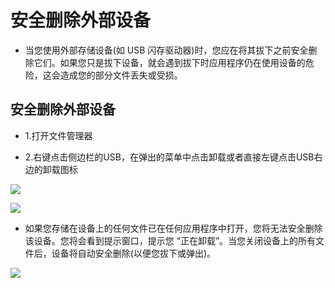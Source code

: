 # 安全删除外部设备

- 当您使用外部存储设备(如 USB 闪存驱动器)时，您应在将其拔下之前安全删除它们。如果您只是拔下设备，就会遇到拔下时应用程序仍在使用设备的危险，这会造成您的部分文件丢失或受损。

## 安全删除外部设备

- 1.打开文件管理器

- 2.右键点击侧边栏的USB，在弹出的菜单中点击卸载或者直接左键点击USB右边的卸载图标

![](https://github.com/openthos/desktop-analysis/blob/master/imageView/usb_umount1.png)

![](https://github.com/openthos/desktop-analysis/blob/master/imageView/usb_umount2.png)

- 如果您存储在设备上的任何文件已在任何应用程序中打开，您将无法安全删除该设备。您将会看到提示窗口，提示您 “正在卸载”。当您关闭设备上的所有文件后，设备将自动安全删除(以便您拔下或弹出)。

![](https://github.com/openthos/desktop-analysis/blob/master/imageView/usb_umounting.png)
